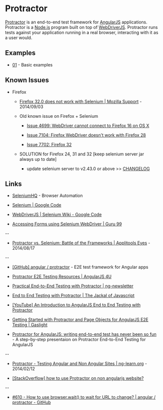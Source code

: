 # Protractor

[Protractor](http://angular.github.io/protractor) is an end-to-end test framework for [AngularJS](http://angularjs.org/) applications. Protractor is a [Node.js](http://nodejs.org/) program built on top of [WebDriverJS](https://code.google.com/p/selenium/wiki/WebDriverJs). Protractor runs tests against your application running in a real browser, interacting with it as a user would.


## Examples

* [01](01) - Basic examples


## Known Issues

* Firefox

  * [Firefox 32.0 does not work with Selenium | Mozilla Support](https://support.mozilla.org/en-US/questions/1018296) - 2014/09/03

  * Old known issue on Firefox + Selenium

    * [Issue 4699: WebDriver cannot connect to Firefox 16 on OS X](https://code.google.com/p/selenium/issues/detail?id=4699)

    * [Issue 7104: Firefox WebDriver doesn't work with Firefox 28](https://code.google.com/p/selenium/issues/detail?id=7104)

    * [Issue 7702:  Firefox 32](https://code.google.com/p/selenium/issues/detail?id=7702)

  * SOLUTION for Firefox 24, 31 and 32 [keep selenium server jar always up to date]

    * update selenium server to v2.43.0 or above >> [CHANGELOG](https://selenium.googlecode.com/git/java/CHANGELOG) 

## Links

* [SeleniumHQ](http://www.seleniumhq.org/) - Browser Automation

* [Selenium | Google Code](https://code.google.com/p/selenium/)

* [WebDriverJS | Selenium Wiki - Google Code](https://code.google.com/p/selenium/wiki/WebDriverJs)

* [Accessing Forms using Selenium WebDriver | Guru 99](http://www.guru99.com/accessing-forms-in-webdriver.html)

--

* [Protractor vs. Selenium: Battle of the Frameworks | Applitools Eyes](http://testautomation.applitools.com/post/94994807787/protractor-vs-selenium-battle-of-the-frameworks) - 2014/08/17

--

* [[GitHub] angular / protractor](https://github.com/angular/protractor) - E2E test framework for Angular apps

* [Protractor E2E Testing Resources | AngularJS 4U](http://angularjs4u.com/protractor/protractor-e2e-testing-resources/)

* [Practical End-to-End Testing with Protractor | ng-newsletter](http://www.ng-newsletter.com/posts/practical-protractor.html)

* [End to End Testing with Protractor | The Jackal of Javascript](http://thejackalofjavascript.com/end-to-end-testing-with-protractor/)

* [[YouTube] An Introduction to AngularJS End to End Testing with Protractor](https://www.youtube.com/watch?v=idb6hOxlyb8)

* [Getting Started with Protractor and Page Objects for AngularJS E2E Testing | Gaslight](http://teamgaslight.com/blog/getting-started-with-protractor-and-page-objects-for-angularjs-e2e-testing)

* [Protractor for AngularJS: writing end-to-end test has never been so fun](http://ramonvictor.github.io/protractor/slides/#/) - A step-by-step presentaion on Protractor End-to-End Testing for AngularJS

--

* [Protractor - Testing Angular and Non Angular Sites | ng-learn.org](http://ng-learn.org/2014/02/Protractor_Testing_With_Angular_And_Non_Angular_Sites/) - 2014/02/12

* [[StackOverflow] how to use Protractor on non angularjs website?](https://stackoverflow.com/questions/20927652/how-to-use-protractor-on-non-angularjs-website)

--

* [#610 - How to use browser.wait() to wait for URL to change? | angular / protractor - GitHub](https://github.com/angular/protractor/issues/610)

